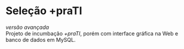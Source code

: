<h1>Seleção +praTI</h1>
<i>versão avançada</i>
<br>
Projeto de incumbação <i>+praTI</i>, porém com interface gráfica na Web e banco de dados em MySQL.
<br><br>